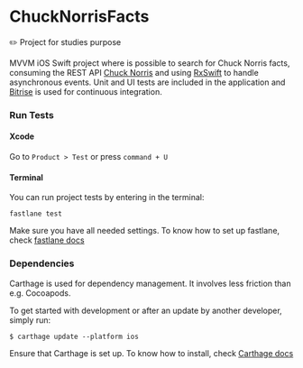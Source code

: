 # ChuckNorrisFacts

:pencil2: Project for studies purpose

MVVM iOS Swift project where is possible to search for Chuck Norris facts, consuming the REST API [Chuck Norris](https://api.chucknorris.io/) and using [RxSwift](https://github.com/ReactiveX/RxSwift) to handle asynchronous events. Unit and UI tests are included in the application and [Bitrise](https://www.bitrise.io/) is used for continuous integration.

### Run Tests

#### Xcode

Go to `Product > Test` or press `command + U`

#### Terminal

You can run project tests by entering in the terminal:

```
fastlane test
```

Make sure you have all needed settings. To know how to set up fastlane, check [fastlane docs](https://docs.fastlane.tools/getting-started/ios/setup/)

### Dependencies

Carthage is used for dependency management. It involves less friction than e.g. Cocoapods.

To get started with development or after an update by another developer, simply run:

```
$ carthage update --platform ios
```

Ensure that Carthage is set up. To know how to install, check [Carthage docs](https://github.com/Carthage/Carthage#installing-carthage)
